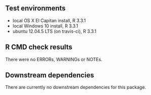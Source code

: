 ## Test environments
* local OS X El Capitan install, R 3.3.1
* local Windows 10 install, R 3.3.1
* ubuntu 12.04.5 LTS (on travis-ci), R 3.3.1

## R CMD check results

There were no ERRORs, WARNINGs or NOTEs.

## Downstream dependencies

There are currently no downstream dependencies for this package.